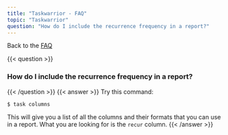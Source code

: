 ```yaml
---
title: "Taskwarrior - FAQ"
topic: "Taskwarrior"
question: "How do I include the recurrence frequency in a report?"
---
```


Back to the [FAQ](/support/faq)

{{< question >}}
### How do I include the recurrence frequency in a report?
{{< /question >}}
{{< answer >}}
Try this command:

```
$ task columns
```

This will give you a list of all the columns and their formats that you can use in a report.
What you are looking for is the `recur` column.
{{< /answer >}}
